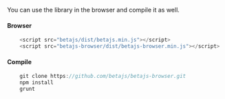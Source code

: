 You can use the library in the browser and compile it as well.

#### Browser

```javascript
	<script src="betajs/dist/betajs.min.js"></script>
	<script src="betajs-browser/dist/betajs-browser.min.js"></script>
``` 

#### Compile

```javascript
	git clone https://github.com/betajs/betajs-browser.git
	npm install
	grunt
```